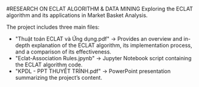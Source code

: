 #RESEARCH ON ECLAT ALGORITHM & DATA MINING
Exploring the ECLAT algorithm and its applications in Market Basket Analysis.

The project includes three main files:
- "Thuật toán ECLAT và Ứng dụng.pdf" → Provides an overview and in-depth explanation of the ECLAT algorithm, its implementation process, and a comparison of its effectiveness.
- "Eclat-Association Rules.jpynb" → Jupyter Notebook script containing the ECLAT algorithm code.
- "KPDL - PPT THUYẾT TRÌNH.pdf" → PowerPoint presentation summarizing the project’s content.
